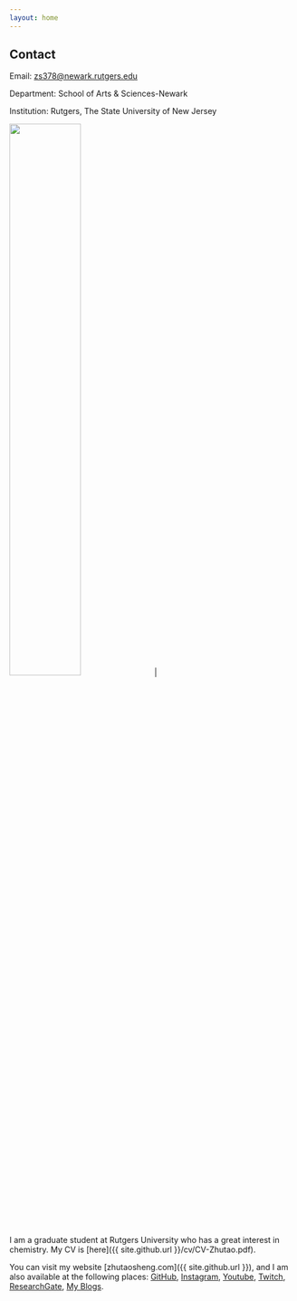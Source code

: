 ```yaml
---
layout: home
---
```


## Contact


Email: zs378@newark.rutgers.edu

Department: School of Arts & Sciences-Newark

Institution: Rutgers, The State University of New Jersey


<img src="{{ site.github.url }}/{{ contact.image }}" width="50%"> |



I am a graduate student at Rutgers University who has a great interest in chemistry. My CV is [here]({{ site.github.url }}/cv/CV-Zhutao.pdf).

You can visit my website [zhutaosheng.com]({{ site.github.url }}), and I am also available at the following places: [GitHub](https://github.com/zhutaosheng), [Instagram](https://www.instagram.com/zhtuao.s), [Youtube](https://www.youtube.com/@ZhutaoGuru), [Twitch](https://www.twitch.tv/zhutao_s), [ResearchGate](https://www.researchgate.net/profile/Zhutao-Sheng), [My Blogs](http://zhutaosheng.com/). 